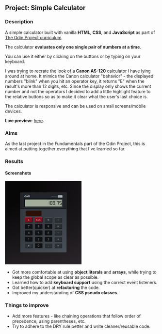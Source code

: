 ## Project: Simple Calculator

### Description

A simple calculator built with vanilla **HTML**, **CSS**, and **JavaScript** as part of [The Odin Project curriculum](https://www.theodinproject.com/lessons/foundations-calculator).

The calculator **evaluates only one single pair of numbers at a time**.

You can use it either by clicking on the buttons or by typing on your keyboard.

I was trying to recrate the look of a **Canon AS-120** calculator I have lying around at home.
It mimics the Canon calculator "behavior" - the displayed numbers "blink" when you hit an operator key, it returns "E" when the result's more than 12 digits, etc.
Since the display only shows the current number and not the operators I decided to add a little highlight feature to the relative buttons so as to make it clear what the user's last choice is.

The calculator is responsive and can be used on small screens/mobile devices.

**Live preview:** [here](https://antikun.github.io/calculator/).

### Aims
As the last project in the Fundamentals part of the Odin Project, this is aimed at putting together everything that I've learned so far.

### Results

#### Screenshots

<img src="./screenshots/calc1.png" width="50%" height="auto">


* Got more comfortable at using **object literals** and **arrays**, while trying to keep the global scope as clear as possible.
* Learned how to add **keyboard support** using the correct event listeners.
* Got better(quicker) at **refactoring** the code.
* Improved my understanding of **CSS pseudo classes**.

### Things to improve
* Add more features - like chaining operations that follow order of precedence, using parentheses, etc.
* Try to adhere to the DRY rule better and write cleaner/reusable code.